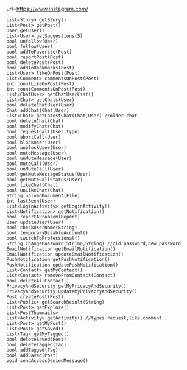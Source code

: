 url=https://www.instagram.com/

    List<Story> getStory()
    List<Post> getPost()
    User getUser()
    List<User> getSuggestions(5)
    bool unfollow(User)
    bool follow(User)
    bool addToFavorite(Post)
    bool reportPost(Post)
    bool deletePost(Post)
    bool addToBookmarks(Post)
    List<User> likeOnPost(Post)
    List<Comment> commentsOnPost(Post)
    int countLikeOnPost(Post)
    int countCommentsOnPost(Post)
    List<ChatUser> getChatUserList()
    List<Chat> getChats(User)
    bool deleteChatUser(User)
    Chat addChat(Chat,User)
    List<Chat> getLatestChat(Chat,User) //older chat
    bool deleteChat(Chat)
    bool modifyChat(Chat)
    bool requestCall(User,type)
    bool abortCall(User)
    bool blockUser(User)
    bool unblockUser(User)
    bool muteMessage(User)
    bool unMuteMessage(User)
    bool muteCall(User)
    bool unMuteCall(User)
    bool getMuteMessageStatus(User)
    bool getMuteCallStatus(User)
    bool likeChat(Chat)
    bool unLikeChat(Chat)
    String uploadDocument(File)
    int lastSeen(User)
    List<LoginActivity> getLoginActivity()
    List<Notification> getNotification()
    bool reportAProblem(Report)
    User updateUser(User)
    bool checkUserName(String)
    bool temporaryDisableAccount()
    bool switchToProfessional()
    String changePassword(String,String) //old password,new password
    EmailNotification getEmailNotification()
    EmailNotification updateEmailNotification()
    PushNotification getPushNotification()
    PushNotification updatePushNotification()
    List<Contact> getMyContact()
    List<Contact> removeFromContact(Contact)
    bool deleteAllContact()
    PrivacyAndSecurity getMyPrivacyAndSecurity()
    PrivacyAndSecurity updateMyPrivacryAndSecurity()
    Post createPost(Post)
    List<Public> getSearchResult(String)
    List<Post> getExplore()
    List<PostThumnails>
    List<Activity> getActivity() //types request,like,comment..
    List<Post> getMyPost()
    List<Post> getSaved()
    List<Tag> getMyTagged()
    bool deleteSaved(Post)
    bool deleteTagged(Tag)
    bool addTagged(Tag)
    bool addSaved(Post)
    void sendAccessDeniedMessage()
